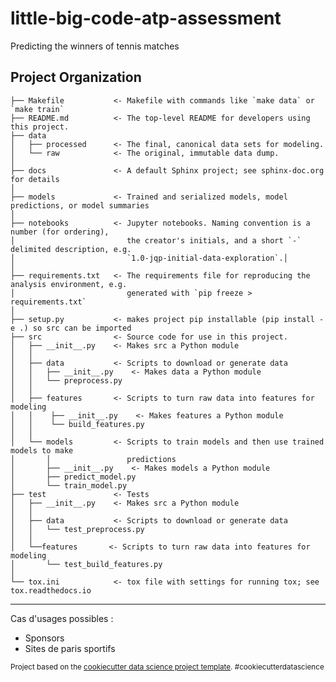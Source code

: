 little-big-code-atp-assessment
==============================

Predicting the winners of tennis matches

Project Organization
------------

    ├── Makefile           <- Makefile with commands like `make data` or `make train`
    ├── README.md          <- The top-level README for developers using this project.
    ├── data
    │   ├── processed      <- The final, canonical data sets for modeling.
    │   └── raw            <- The original, immutable data dump.
    │
    ├── docs               <- A default Sphinx project; see sphinx-doc.org for details
    │
    ├── models             <- Trained and serialized models, model predictions, or model summaries
    │
    ├── notebooks          <- Jupyter notebooks. Naming convention is a number (for ordering),
    │                         the creator's initials, and a short `-` delimited description, e.g.
    │                         `1.0-jqp-initial-data-exploration`.│
    │
    ├── requirements.txt   <- The requirements file for reproducing the analysis environment, e.g.
    │                         generated with `pip freeze > requirements.txt`
    │
    ├── setup.py           <- makes project pip installable (pip install -e .) so src can be imported
    ├── src                <- Source code for use in this project.
    │   ├── __init__.py    <- Makes src a Python module
    │   │
    │   ├── data           <- Scripts to download or generate data
    │   │   ├── __init__.py    <- Makes data a Python module 
    │   │   └── preprocess.py
    │   │
    │   ├── features       <- Scripts to turn raw data into features for modeling
    │   │    ├── __init__.py    <- Makes features a Python module 
    │   │    └── build_features.py
    │   │
    │   └── models         <- Scripts to train models and then use trained models to make
    │       │                 predictions
    │       ├── __init__.py    <- Makes models a Python module  
    │       ├── predict_model.py
    │       └── train_model.py
    ├── test               <- Tests
    │   ├── __init__.py    <- Makes src a Python module
    │   │
    │   ├── data           <- Scripts to download or generate data
    │   │   └── test_preprocess.py
    │   │
    │   └──features       <- Scripts to turn raw data into features for modeling
    │       └── test_build_features.py
    │
    └── tox.ini            <- tox file with settings for running tox; see tox.readthedocs.io


--------


Cas d'usages possibles : 
- Sponsors 
- Sites de paris sportifs

<p><small>Project based on the <a target="_blank" href="https://drivendata.github.io/cookiecutter-data-science/">cookiecutter data science project template</a>. #cookiecutterdatascience</small></p>

